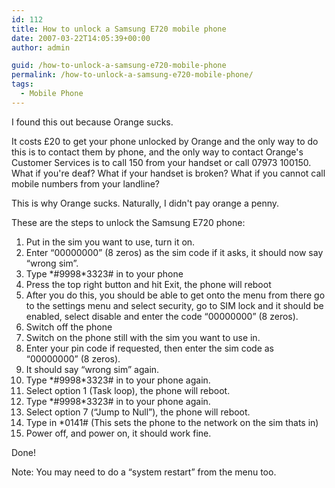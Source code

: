 ```yaml
---
id: 112
title: How to unlock a Samsung E720 mobile phone
date: 2007-03-22T14:05:39+00:00
author: admin

guid: /how-to-unlock-a-samsung-e720-mobile-phone
permalink: /how-to-unlock-a-samsung-e720-mobile-phone/
tags:
  - Mobile Phone
---
```

<p class="lead">
  I found this out because Orange sucks.
</p>

It costs £20 to get your phone unlocked by Orange and the only way to do this is to contact them by phone, and the only way to contact Orange's Customer Services is to call 150 from your handset or call 07973 100150. What if you're deaf? What if your handset is broken? What if you cannot call mobile numbers from your landline?

This is why Orange sucks. Naturally, I didn't pay orange a penny.

<!--more-->These are the steps to unlock the Samsung E720 phone:

  1. <span class="postbody">Put in the sim you want to use, turn it on.</span>
  2. <span class="postbody">Enter </span>&#8220;00000000&#8221; (8 zeros) <span class="postbody">as the sim code if it asks, it should now say &#8220;wrong sim&#8221;.</span>
  3. Type \*#9998\*3323# in to your phone
  4. Press the top right button and hit Exit, the phone will reboot
  5. After you do this, you should be able to get onto the menu from there go to the settings menu and select security, go to SIM lock and it should be enabled, select disable and enter the code &#8220;00000000&#8221; (8 zeros).
  6. Switch off the phone
  7. Switch on the phone still with the sim you want to use in.
  8. Enter your pin code if requested, then enter the sim code as &#8220;00000000&#8221; (8 zeros).
  9. It should say &#8220;wrong sim&#8221; again.
 10. Type \*#9998\*3323# in to your phone again.
 11. Select option 1 (Task loop), the phone will reboot.
 12. Type \*#9998\*3323# in to your phone again.
 13. Select option 7 (“Jump to Null”), the phone will reboot.<span class="postbody"></span>
 14. <span class="postbody">Type in *0141# (This sets the phone to the network on the sim thats in)</span>
 15. <span class="postbody">Power off, and power on, it should work fine.<br /> </span>

Done!

Note: You may need to do a &#8220;system restart&#8221; from the menu too.
